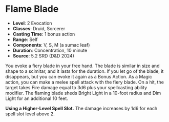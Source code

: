 # Flame Blade

- **Level**: 2 Evocation
- **Classes**: Druid, Sorcerer
- **Casting Time**: 1 bonus action
- **Range**: Self
- **Components**: V, S, M (a sumac leaf)
- **Duration**: Concentration, 10 minute
- **Source**: 5.2 SRD (D&D 2024)

You evoke a fiery blade in your free hand. The blade is similar in size and shape to a scimitar, and it lasts for the duration. If you let go of the blade, it disappears, but you can evoke it again as a Bonus Action. As a Magic action, you can make a melee spell attack with the fiery blade. On a hit, the target takes Fire damage equal to 3d6 plus your spellcasting ability modifier. The flaming blade sheds Bright Light in a 10-foot radius and Dim Light for an additional 10 feet.

**Using a Higher-Level Spell Slot.** The damage increases by 1d6 for each spell slot level above 2.
